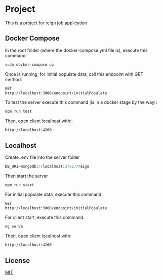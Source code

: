 # Project

This is a project for reign job application

## Docker Compose

In the root folder (where the docker-compose.yml file is), execute this command:

```bash
sudo docker-compose up
```

Once is running, for initial populate data, call this endpoint with GET method:

```bash
GET
http://localhost:3000/endpoint/initialPopulate
```

To test the server execute this command (is in a docker stage by the way):

```bash
npm run test
```

Then, open client localhost with::

```bash
http://localhost:4200
```

## Localhost

Create .env file into the server folder

```python
DB_URI=mongodb://localhost:27017/reign
```

Then start the server

```bash
npm run start
```

For initial populate data, execute this command:

```bash
GET
http://localhost:3000/endpoint/initialPopulate
```

For client start, execute this command:

```bash
ng serve
```

Then, open client localhost with:

```bash
http://localhost:4200
```

## License
[MIT](https://choosealicense.com/licenses/mit/)
